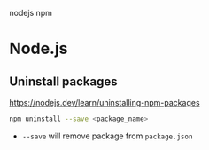 nodejs npm

# Node.js

## Uninstall packages
https://nodejs.dev/learn/uninstalling-npm-packages

```bash
npm uninstall --save <package_name>
```
- `--save` will remove package from `package.json`
